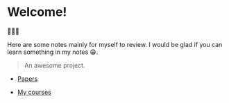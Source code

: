 # Welcome! <!-- {docsify-ignore} -->
:tada::tada::tada:

Here are some notes mainly for myself to review. I would be glad if you can learn something in my notes :grin:.


> An awesome project.

- [Papers](papers/_sidebar.md)

- [My courses](readcourse.md)